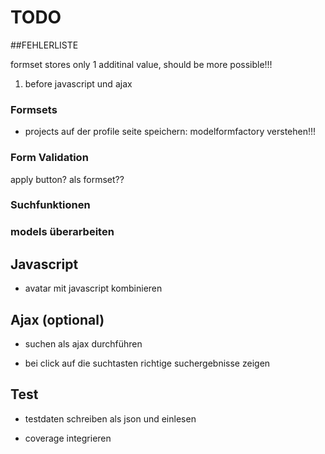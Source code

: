 # TODO


##FEHLERLISTE

formset stores only 1 additinal value, should be more possible!!!


1. before javascript und ajax

### Formsets

- projects auf der profile seite speichern:
modelformfactory verstehen!!!

### Form Validation

apply button? als formset??


### Suchfunktionen


### models überarbeiten


## Javascript

- avatar mit javascript kombinieren

## Ajax (optional)

- suchen als ajax durchführen

- bei click auf die suchtasten richtige suchergebnisse zeigen

## Test

- testdaten schreiben als json und einlesen

- coverage integrieren



